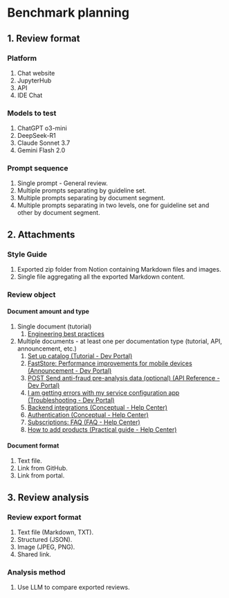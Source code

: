 # Benchmark planning

## 1. Review format

### Platform

1. Chat website
2. JupyterHub
3. API
4. IDE Chat

### Models to test

1. ChatGPT o3-mini
2. DeepSeek-R1
3. Claude Sonnet 3.7
4. Gemini Flash 2.0

### Prompt sequence

1. Single prompt - General review.
2. Multiple prompts separating by guideline set.
3. Multiple prompts separating by document segment.
4. Multiple prompts separating in two levels, one for guideline set and other by document segment.

## 2. Attachments

### Style Guide

1. Exported zip folder from Notion containing Markdown files and images.
2. Single file aggregating all the exported Markdown content.

### Review object

#### Document amount and type

1. Single document (tutorial)
   1. [Engineering best practices](https://developers.vtex.com/docs/guides/vtex-io-documentation-engineering-guidelines)
2. Multiple documents - at least one per documentation type (tutorial, API, announcement, etc.)
   1. [Set up catalog (Tutorial - Dev Portal)](https://developers.vtex.com/docs/guides/erp-integration-set-up-catalog)
   2. [FastStore: Performance improvements for mobile devices (Announcement - Dev Portal)](https://developers.vtex.com/updates/release-notes/2024-12-23-faststore-improvements)
   3. [POST Send anti-fraud pre-analysis data (optional) (API Reference - Dev Portal)](https://developers.vtex.com/docs/api-reference/antifraud-provider-protocol#post-/pre-analysis)
   4. [I am getting errors with my service configuration app (Troubleshooting - Dev Portal)](https://developers.vtex.com/docs/troubleshooting/i-am-getting-errors-with-my-service-configuration-app)
   5. [Backend integrations (Conceptual - Help Center)](https://help.vtex.com/en/tracks/vtex-store-overview--eSDNk26pdvemF3XKM0nK9/7euXDZR5CCnVFSrXyczIhu)
   6. [Authentication (Conceptual - Help Center)](https://help.vtex.com/en/tutorial/authentication--21CkKHLKP1o41lUpGhuRUs)
   7. [Subscriptions: FAQ (FAQ - Help Center)](https://help.vtex.com/en/faq/subscriptions-faq--3g0blKxyWjsmPMTFvr8sLq)
   8. [How to add products (Practical guide - Help Center)](https://help.vtex.com/en/tutorial/adding-products--tutorials_2567)

#### Document format

1. Text file.
2. Link from GitHub.
3. Link from portal.

## 3. Review analysis

### Review export format

1. Text file (Markdown, TXT).
2. Structured (JSON).
3. Image (JPEG, PNG).
4. Shared link.

### Analysis method

1. Use LLM to compare exported reviews.

